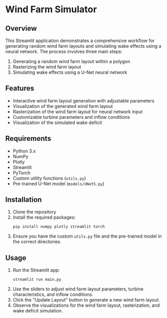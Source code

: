 # Wind Farm Simulator

## Overview
This Streamlit application demonstrates a comprehensive workflow for generating random wind farm layouts and simulating wake effects using a neural network. The process involves three main steps:

1. Generating a random wind farm layout within a polygon
2. Rasterizing the wind farm layout
3. Simulating wake effects using a U-Net neural network

## Features
- Interactive wind farm layout generation with adjustable parameters
- Visualization of the generated wind farm layout
- Rasterization of the wind farm layout for neural network input
- Customizable turbine parameters and inflow conditions
- Visualization of the simulated wake deficit

## Requirements
- Python 3.x
- NumPy
- Plotly
- Streamlit
- PyTorch
- Custom utility functions (`utils.py`)
- Pre-trained U-Net model (`models/UNet5.py`)

## Installation
1. Clone the repository
2. Install the required packages:
   ```
   pip install numpy plotly streamlit torch
   ```
3. Ensure you have the custom `utils.py` file and the pre-trained model in the correct directories.

## Usage
1. Run the Streamlit app:
   ```
   streamlit run main.py
   ```
2. Use the sliders to adjust wind farm layout parameters, turbine characteristics, and inflow conditions.
3. Click the "Update Layout" button to generate a new wind farm layout.
4. Observe the visualizations for the wind farm layout, rasterization, and wake deficit simulation.
